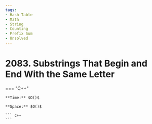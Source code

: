 ```yaml
---
tags:
- Hash Table
- Math
- String
- Counting
- Prefix Sum
- Unsolved
---
```



# 2083. Substrings That Begin and End With the Same Letter

=== "C++"

    **Time:** $O()$

    **Space:** $O()$

    ``` c++
    ```